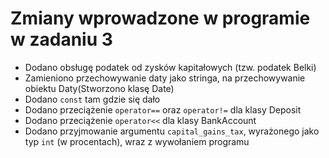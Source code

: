 # Zmiany wprowadzone w programie w zadaniu 3

- Dodano obsługę podatek od zysków kapitałowych (tzw. podatek Belki)
- Zamieniono przechowywanie daty jako stringa, na przechowywanie obiektu Daty(Stworzono klasę Date)
- Dodano ```const``` tam gdzie się dało
- Dodano przeciążenie ```operator==``` oraz ```operator!=``` dla klasy Deposit
- Dodano przeciążenie ```operator<<``` dla klasy BankAccount
- Dodano przyjmowanie argumentu ```capital_gains_tax```, wyrażonego jako typ ```int``` (w procentach), wraz z wywołaniem programu

